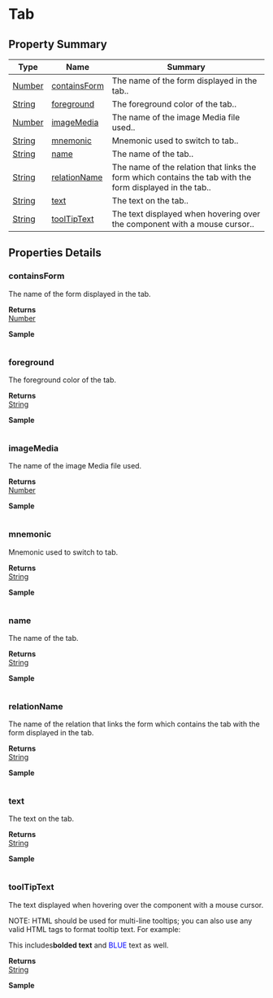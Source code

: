 #  Tab


## Property Summary

| Type                                                  | Name                    | Summary                                                                                                           |
| ----------------------------------------------------- | ----------------------- | ----------------------------------------------------------------------------------------------------------------- |
| [Number](../../JSLib/Number.md) | [containsForm](Tab.md#containsForm)                   | The name of the form displayed in the tab..                                    |
| [String](../../JSLib/String.md) | [foreground](Tab.md#foreground)                   | The foreground color of the tab..                                    |
| [Number](../../JSLib/Number.md) | [imageMedia](Tab.md#imageMedia)                   | The name of the image Media file used..                                    |
| [String](../../JSLib/String.md) | [mnemonic](Tab.md#mnemonic)                   | Mnemonic used to switch to tab..                                    |
| [String](../../JSLib/String.md) | [name](Tab.md#name)                   | The name of the tab..                                    |
| [String](../../JSLib/String.md) | [relationName](Tab.md#relationName)                   | The name of the relation that links the form which contains the tab  with the form displayed in the tab..                                    |
| [String](../../JSLib/String.md) | [text](Tab.md#text)                   | The text on the tab..                                    |
| [String](../../JSLib/String.md) | [toolTipText](Tab.md#toolTipText)                   | The text displayed when hovering over the component with a mouse cursor..                                    |

## Properties Details

### containsForm

The name of the form displayed in the tab.

**Returns**\
[Number](../../JSLib/Number.md) 


**Sample**

```javascript

```
### foreground

The foreground color of the tab.

**Returns**\
[String](../../JSLib/String.md) 


**Sample**

```javascript

```
### imageMedia

The name of the image Media file used.

**Returns**\
[Number](../../JSLib/Number.md) 


**Sample**

```javascript

```
### mnemonic

Mnemonic used to switch to tab.

**Returns**\
[String](../../JSLib/String.md) 


**Sample**

```javascript

```
### name

The name of the tab.

**Returns**\
[String](../../JSLib/String.md) 


**Sample**

```javascript

```
### relationName

The name of the relation that links the form which contains the tab 
with the form displayed in the tab.

**Returns**\
[String](../../JSLib/String.md) 


**Sample**

```javascript

```
### text

The text on the tab.

**Returns**\
[String](../../JSLib/String.md) 


**Sample**

```javascript

```
### toolTipText

The text displayed when hovering over the component with a mouse cursor.

NOTE:
HTML should be used for multi-line tooltips; you can also use any
valid HTML tags to format tooltip text. For example:
<html>This includes<b>bolded text</b> and
<font color='blue'>BLUE</font> text as well.</html>

**Returns**\
[String](../../JSLib/String.md) 


**Sample**

```javascript

```

